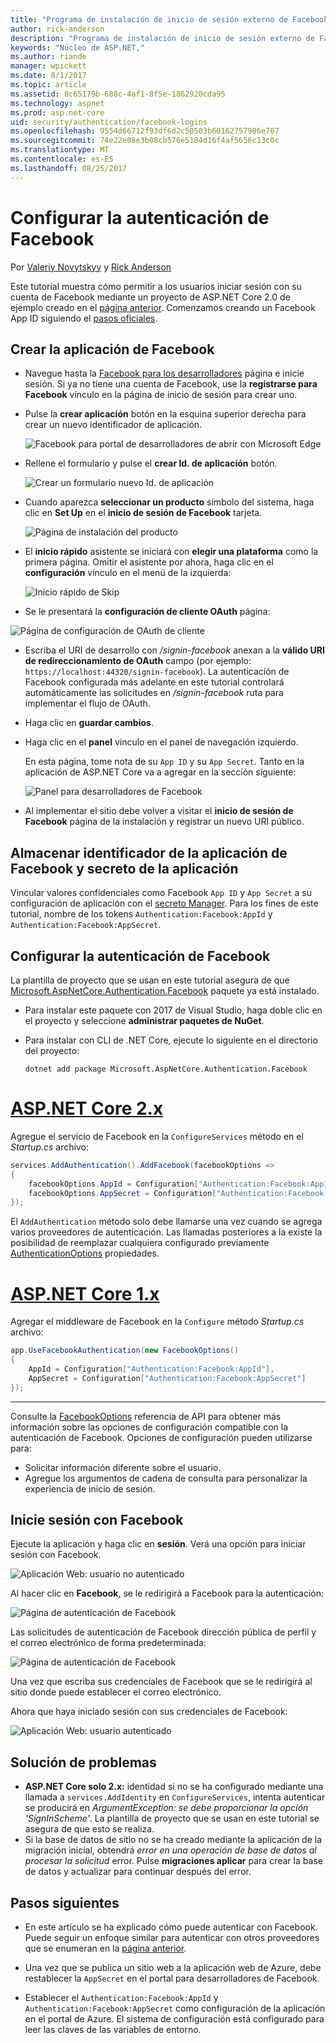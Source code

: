 ```yaml
---
title: "Programa de instalación de inicio de sesión externo de Facebook en ASP.NET Core"
author: rick-anderson
description: "Programa de instalación de inicio de sesión externo de Facebook en ASP.NET Core"
keywords: "Núcleo de ASP.NET,"
ms.author: riande
manager: wpickett
ms.date: 8/1/2017
ms.topic: article
ms.assetid: 8c65179b-688c-4af1-8f5e-1862920cda95
ms.technology: aspnet
ms.prod: asp.net-core
uid: security/authentication/facebook-logins
ms.openlocfilehash: 9554d66712f93df6d2c50503b60162757986e707
ms.sourcegitcommit: 74e22e08e3b08cb576e5184d16f4af5656c13c0c
ms.translationtype: MT
ms.contentlocale: es-ES
ms.lasthandoff: 08/25/2017
---
```

# <a name="configuring-facebook-authentication"></a>Configurar la autenticación de Facebook

<a name=security-authentication-facebook-logins></a>

Por [Valeriy Novytskyy](https://github.com/01binary) y [Rick Anderson](https://twitter.com/RickAndMSFT)

Este tutorial muestra cómo permitir a los usuarios iniciar sesión con su cuenta de Facebook mediante un proyecto de ASP.NET Core 2.0 de ejemplo creado en el [página anterior](index.md). Comenzamos creando un Facebook App ID siguiendo el [pasos oficiales](https://developers.facebook.com/docs/apps/register).

## <a name="create-the-app-in-facebook"></a>Crear la aplicación de Facebook

*  Navegue hasta la [Facebook para los desarrolladores](https://developers.facebook.com/apps) página e inicie sesión. Si ya no tiene una cuenta de Facebook, use la **registrarse para Facebook** vínculo en la página de inicio de sesión para crear uno.

* Pulse la **crear aplicación** botón en la esquina superior derecha para crear un nuevo identificador de aplicación.

   ![Facebook para portal de desarrolladores de abrir con Microsoft Edge](index/_static/FBMyApps.png)

* Rellene el formulario y pulse el **crear Id. de aplicación** botón.

   ![Crear un formulario nuevo Id. de aplicación](index/_static/FBNewAppId.png)

* Cuando aparezca **seleccionar un producto** símbolo del sistema, haga clic en **Set Up** en el **inicio de sesión de Facebook** tarjeta.

   ![Página de instalación del producto](index/_static/FBProductSetup.png)

* El **inicio rápido** asistente se iniciará con **elegir una plataforma** como la primera página. Omitir el asistente por ahora, haga clic en el **configuración** vínculo en el menú de la izquierda:

   ![Inicio rápido de Skip](index/_static/FBSkipQuickStart.png)

* Se le presentará la **configuración de cliente OAuth** página:

![Página de configuración de OAuth de cliente](index/_static/FBOAuthSetup.png)

* Escriba el URI de desarrollo con */signin-facebook* anexan a la **válido URI de redireccionamiento de OAuth** campo (por ejemplo: `https://localhost:44320/signin-facebook`). La autenticación de Facebook configurada más adelante en este tutorial controlará automáticamente las solicitudes en */signin-facebook* ruta para implementar el flujo de OAuth.

* Haga clic en **guardar cambios**.

* Haga clic en el **panel** vínculo en el panel de navegación izquierdo. 

    En esta página, tome nota de su `App ID` y su `App Secret`. Tanto en la aplicación de ASP.NET Core va a agregar en la sección siguiente:

   ![Panel para desarrolladores de Facebook](index/_static/FBDashboard.png)

* Al implementar el sitio debe volver a visitar el **inicio de sesión de Facebook** página de la instalación y registrar un nuevo URI público.

## <a name="store-facebook-app-id-and-app-secret"></a>Almacenar identificador de la aplicación de Facebook y secreto de la aplicación

Vincular valores confidenciales como Facebook `App ID` y `App Secret` a su configuración de aplicación con el [secreto Manager](xref:security/app-secrets). Para los fines de este tutorial, nombre de los tokens `Authentication:Facebook:AppId` y `Authentication:Facebook:AppSecret`.

## <a name="configure-facebook-authentication"></a>Configurar la autenticación de Facebook

La plantilla de proyecto que se usan en este tutorial asegura de que [Microsoft.AspNetCore.Authentication.Facebook](https://www.nuget.org/packages/Microsoft.AspNetCore.Authentication.Facebook) paquete ya está instalado.

* Para instalar este paquete con 2017 de Visual Studio, haga doble clic en el proyecto y seleccione **administrar paquetes de NuGet**.
* Para instalar con CLI de .NET Core, ejecute lo siguiente en el directorio del proyecto:

   `dotnet add package Microsoft.AspNetCore.Authentication.Facebook`

# <a name="aspnet-core-2xtabaspnetcore2x"></a>[ASP.NET Core 2.x](#tab/aspnetcore2x)

Agregue el servicio de Facebook en la `ConfigureServices` método en el *Startup.cs* archivo:

```csharp
services.AddAuthentication().AddFacebook(facebookOptions =>
{
    facebookOptions.AppId = Configuration["Authentication:Facebook:AppId"];
    facebookOptions.AppSecret = Configuration["Authentication:Facebook:AppSecret"];
});
```

El `AddAuthentication` método solo debe llamarse una vez cuando se agrega varios proveedores de autenticación. Las llamadas posteriores a la existe la posibilidad de reemplazar cualquiera configurado previamente [AuthenticationOptions](https://docs.microsoft.com/aspnet/core/api/microsoft.aspnetcore.builder.authenticationoptions) propiedades.

# <a name="aspnet-core-1xtabaspnetcore1x"></a>[ASP.NET Core 1.x](#tab/aspnetcore1x)

Agregar el middleware de Facebook en la `Configure` método *Startup.cs* archivo:

```csharp
app.UseFacebookAuthentication(new FacebookOptions()
{
    AppId = Configuration["Authentication:Facebook:AppId"],
    AppSecret = Configuration["Authentication:Facebook:AppSecret"]
});
```

---

Consulte la [FacebookOptions](https://docs.microsoft.com/aspnet/core/api/microsoft.aspnetcore.builder.facebookoptions) referencia de API para obtener más información sobre las opciones de configuración compatible con la autenticación de Facebook. Opciones de configuración pueden utilizarse para:

* Solicitar información diferente sobre el usuario.
* Agregue los argumentos de cadena de consulta para personalizar la experiencia de inicio de sesión.

## <a name="sign-in-with-facebook"></a>Inicie sesión con Facebook

Ejecute la aplicación y haga clic en **sesión**. Verá una opción para iniciar sesión con Facebook.

![Aplicación Web: usuario no autenticado](index/_static/DoneFacebook.png)

Al hacer clic en **Facebook**, se le redirigirá a Facebook para la autenticación:

![Página de autenticación de Facebook](index/_static/FBLogin.png)

Las solicitudes de autenticación de Facebook dirección pública de perfil y el correo electrónico de forma predeterminada:

![Página de autenticación de Facebook](index/_static/FBLoginDone.png)

Una vez que escriba sus credenciales de Facebook que se le redirigirá al sitio donde puede establecer el correo electrónico.

Ahora que haya iniciado sesión con sus credenciales de Facebook:

![Aplicación Web: usuario autenticado](index/_static/Done.png)

## <a name="troubleshooting"></a>Solución de problemas

* **ASP.NET Core solo 2.x:** identidad si no se ha configurado mediante una llamada a `services.AddIdentity` en `ConfigureServices`, intenta autenticar se producirá en *ArgumentException: se debe proporcionar la opción 'SignInScheme'*. La plantilla de proyecto que se usan en este tutorial se asegura de que esto se realiza.
* Si la base de datos de sitio no se ha creado mediante la aplicación de la migración inicial, obtendrá *error en una operación de base de datos al procesar la solicitud* error. Pulse **migraciones aplicar** para crear la base de datos y actualizar para continuar después del error.

## <a name="next-steps"></a>Pasos siguientes

* En este artículo se ha explicado cómo puede autenticar con Facebook. Puede seguir un enfoque similar para autenticar con otros proveedores que se enumeran en la [página anterior](index.md).

* Una vez que se publica un sitio web a la aplicación web de Azure, debe restablecer la `AppSecret` en el portal para desarrolladores de Facebook.

* Establecer el `Authentication:Facebook:AppId` y `Authentication:Facebook:AppSecret` como configuración de la aplicación en el portal de Azure. El sistema de configuración está configurado para leer las claves de las variables de entorno.
